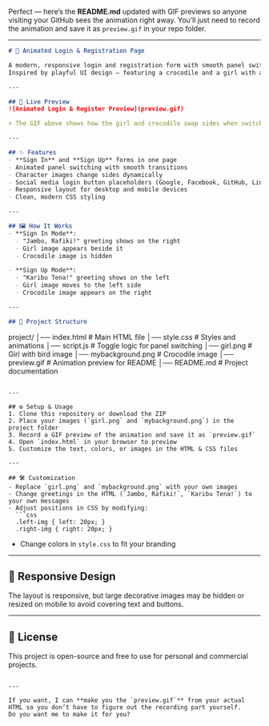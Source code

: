 Perfect — here’s the **README.md** updated with GIF previews so anyone visiting your GitHub sees the animation right away.
You’ll just need to record the animation and save it as `preview.gif` in your repo folder.

---

```markdown
# 🐊 Animated Login & Registration Page

A modern, responsive login and registration form with smooth panel switching and animated character images that swap sides depending on the active mode.  
Inspired by playful UI design — featuring a crocodile and a girl with a bird that appear beside friendly greetings.

---

## 🎥 Live Preview
![Animated Login & Register Preview](preview.gif)

> The GIF above shows how the girl and crocodile swap sides when switching between Sign In and Sign Up.

---

## ✨ Features
- **Sign In** and **Sign Up** forms in one page
- Animated panel switching with smooth transitions
- Character images change sides dynamically
- Social media login button placeholders (Google, Facebook, GitHub, LinkedIn)
- Responsive layout for desktop and mobile devices
- Clean, modern CSS styling

---

## 🖼️ How It Works
- **Sign In Mode**:
  - "Jambo, Rafiki!" greeting shows on the right
  - Girl image appears beside it
  - Crocodile image is hidden

- **Sign Up Mode**:
  - "Karibu Tena!" greeting shows on the left
  - Girl image moves to the left side
  - Crocodile image appears on the right

---

## 📂 Project Structure
```

project/
│── index.html       # Main HTML file
│── style.css        # Styles and animations
│── script.js        # Toggle logic for panel switching
│── girl.png         # Girl with bird image
│── mybackground.png # Crocodile image
│── preview\.gif      # Animation preview for README
│── README.md        # Project documentation

````

---

## ⚙️ Setup & Usage
1. Clone this repository or download the ZIP
2. Place your images (`girl.png` and `mybackground.png`) in the project folder
3. Record a GIF preview of the animation and save it as `preview.gif`
4. Open `index.html` in your browser to preview
5. Customize the text, colors, or images in the HTML & CSS files

---

## 🛠️ Customization
- Replace `girl.png` and `mybackground.png` with your own images
- Change greetings in the HTML (`Jambo, Rafiki!`, `Karibu Tena!`) to your own messages
- Adjust positions in CSS by modifying:
  ```css
  .left-img { left: 20px; }
  .right-img { right: 20px; }
````

* Change colors in `style.css` to fit your branding

---

## 📱 Responsive Design

The layout is responsive, but large decorative images may be hidden or resized on mobile to avoid covering text and buttons.

---

## 📄 License

This project is open-source and free to use for personal and commercial projects.

```

---

If you want, I can **make you the `preview.gif`** from your actual HTML so you don’t have to figure out the recording part yourself.  
Do you want me to make it for you?
```
